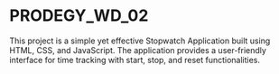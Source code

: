 # PRODEGY_WD_02
 This project is a simple yet effective Stopwatch Application built using HTML, CSS, and JavaScript. The application provides a user-friendly interface for time tracking with start, stop, and reset functionalities.
